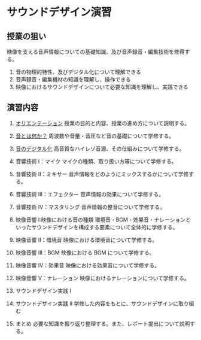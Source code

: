 # サウンドデザイン演習

## 授業の狙い

映像を支える音声情報についての基礎知識、及び音声録音・編集技術を修得する。

1. 音の物理的特性、及びデジタル化について理解できる
2. 音声録音・編集機材の知識を理解し、操作できる
3. 映像におけるサウンドデザインについて必要な知識を理解し、実践できる

## 演習内容

1. [オリエンテーション](sd_01.md)
   授業の目的と内容、授業の進め方について説明する。

2. [音とは何か？](sd_02.md)
   周波数や音量・音圧など音の基礎について学修する。

3. [音のデジタル化](sd_03.md)
   高音質なハイレゾ音源、その仕組みについて学修する。

4. 音響技術 I：マイク
   マイクの種類、取り扱い方等について学修する。

5. 音響技術 II：ミキサー
   音声情報をどのようにミックスするかについて学修する。

6. 音響技術 III：エフェクター
   音声情報の効果について学修する。

7. 音響技術 IV：マスタリング
   音声情報の整音について学修する。

8. 映像音響 I:映像における音の種類
   環境音・BGM・効果音・ナレーションといったサウンドデザインを構成する要素について全体的に学修する。

9. 映像音響 II：環境音
   映像における環境音について学修する。

10. 映像音響 III：BGM
    映像における BGM について学修する。

11. 映像音響 IV：効果音
    映像における効果音について学修する。

12. 映像音響 V：ナレーション
    映像におけるナレーションについて学修する。

13. サウンドデザイン実践 I
14. サウンドデザイン実践 II
    学修した内容をもとに、サウンドデザインに取り組む

15. まとめ
    必要な知識を振り返り整理する。また、レポート提出について説明する。
